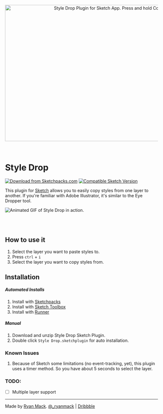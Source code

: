 <p align="center">
  <img alt="Style Drop Plugin for Sketch App. Press and hold Control key and the I key. " src="http://ryanmclaughlin.s3-us-west-2.amazonaws.com/share/share/8VFHbLUuF5/StyleDropLarge.png" width="800" height="450" />
</p>

<br/>

# Style Drop
[![Download from Sketchpacks.com](https://badges.sketchpacks.com/plugins/io.mack.sketch.style-drop/version.svg)](https://api.sketchpacks.com/v1/plugins/io.mack.sketch.style-drop/download) [![Compatible Sketch Version](https://badges.sketchpacks.com/plugins/io.mack.sketch.style-drop/compatibility.svg)](https://sketchpacks.com/ryanmclaughlin/styledrop)

This plugin for [Sketch][] allows you to easily copy styles from one layer to another. If you're familiar with Adobe Illustrator, it's similar to the Eye Dropper tool.

![Animated GIF of Style Drop in action.](http://ryanmclaughlin.s3-us-west-2.amazonaws.com/share/share/4uXpXAyYFY/sketch_styledrop3.gif)

<br/><br/>

## How to use it
1. Select the layer you want to paste styles to.
2. Press `ctrl` + `i`
3. Select the layer you want to copy styles from.

[Sketch]: http://bohemiancoding.com/sketch/

## Installation

##### Automated Installs
1. Install with [Sketchpacks](https://sketchpacks.com/ryanmclaughlin/styledrop/install)
2. Install with [Sketch Toolbox](sketchtoolbox.com)
3. Install with [Runner](http://sketchrunner.com/)

##### Manual
1. Download and unzip Style Drop Sketch Plugin.
2. Double click `Style Drop.sketchplugin` for auto installation.

### Known Issues
1. Because of Sketch some limitations (no event-tracking, yet), this plugin uses a timer method. So you have about 5 seconds to select the layer.

### TODO:
- [ ] Multiple layer support

***

Made by <a href="http://ryanmack.me">Ryan Mack</a>. <a href="http://twitter.com/_ryanmack">@_ryanmack</a> | <a href="http://dribbble.com/ryanmclaughlin">Dribbble</a>
